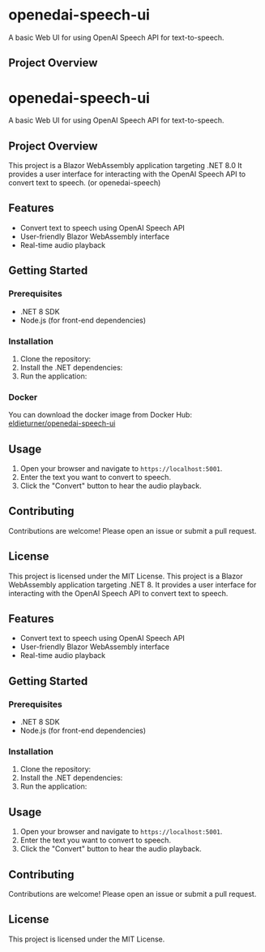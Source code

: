 # openedai-speech-ui
A basic Web UI for using OpenAI Speech API for text-to-speech.

## Project Overview
# openedai-speech-ui
A basic Web UI for using OpenAI Speech API for text-to-speech.

## Project Overview
This project is a Blazor WebAssembly application targeting .NET 8.0 It provides a user interface for interacting with the OpenAI Speech API to convert text to speech. (or openedai-speech)

## Features
- Convert text to speech using OpenAI Speech API
- User-friendly Blazor WebAssembly interface
- Real-time audio playback

## Getting Started
### Prerequisites
- .NET 8 SDK
- Node.js (for front-end dependencies)

### Installation
1. Clone the repository:
2. Install the .NET dependencies:
3. Run the application:

### Docker
You can download the docker image from Docker Hub: [eldieturner/openedai-speech-ui](https://hub.docker.com/r/eldieturner/openedai-speech-ui)

## Usage
1. Open your browser and navigate to `https://localhost:5001`.
2. Enter the text you want to convert to speech.
3. Click the "Convert" button to hear the audio playback.

## Contributing
Contributions are welcome! Please open an issue or submit a pull request.

## License
This project is licensed under the MIT License.
This project is a Blazor WebAssembly application targeting .NET 8. It provides a user interface for interacting with the OpenAI Speech API to convert text to speech.

## Features
- Convert text to speech using OpenAI Speech API
- User-friendly Blazor WebAssembly interface
- Real-time audio playback

## Getting Started
### Prerequisites
- .NET 8 SDK
- Node.js (for front-end dependencies)

### Installation
1. Clone the repository:
2. Install the .NET dependencies:
3. Run the application:
## Usage
1. Open your browser and navigate to `https://localhost:5001`.
2. Enter the text you want to convert to speech.
3. Click the "Convert" button to hear the audio playback.

## Contributing
Contributions are welcome! Please open an issue or submit a pull request.

## License
This project is licensed under the MIT License.
